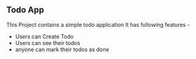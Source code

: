 ## Todo App
This Project contains a simple todo application
It has following features - 
- Users can Create Todo
- Users can see their todos
- anyone can mark their todos as done